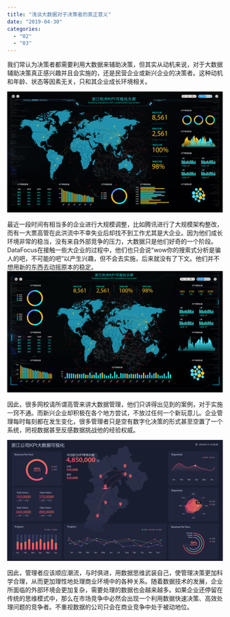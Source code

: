 ```yaml
---
title: "浅谈大数据对于决策者的真正意义"
date: "2019-04-30"
categories: 
  - "02"
  - "03"
---
```


我们常认为决策者都需要利用大数据来辅助决策，但其实从动机来说，对于大数据辅助决策真正感兴趣并且会实施的，还是民营企业或新兴企业的决策者。这种动机和年龄、状态等因素无关，只和其企业成长环境相关。

![](images/daping-08-2-1024x575.png)

最近一段时间有相当多的企业进行大规模调整，比如腾讯进行了大规模架构整改，而有一大票高管在此洪流中不幸失业后却找不到工作尤其是大企业。因为他们成长环境非常的稳当，没有来自外部竞争的压力，大数据只是他们好奇的一个阶段。DataFocus在接触一些大企业的过程中，他们也只会说“wow你的搜索式分析是骗人的吧，不可能的吧”以产生兴趣，但不会去实施，后来就没有了下文。他们并不想用新的东西去动摇原本的稳定。![](images/daping-04-1-1024x576.png)

因此，很多网校请所谓高管来讲大数据管理，他们只讲得出见到的案例，对于实施一窍不通。而新兴企业却积极在各个地方尝试，不放过任何一个新玩意儿。企业管理每时每刻都在发生变化，很多管理者只是空有数字化决策的形式甚至空置了一个系统，罔视数据甚至反感数据挑战他的经验权威。

![](images/daping2-1-1024x576.png)

因此，管理者应该顺应潮流，与时俱进，用数据思维武装自己，使管理决策更加科学合理，从而更加理性地处理商业环境中的各种关系。随着数据技术的发展，企业所面临的外部环境会更加复杂，需要处理的数据也会越来越多。如果企业还停留在传统的思维模式中，那么在市场竞争中必然会出现一个利用数据快速决策、高效处理问题的竞争者。不重视数据的公司只会在商业竞争中处于被动地位。
